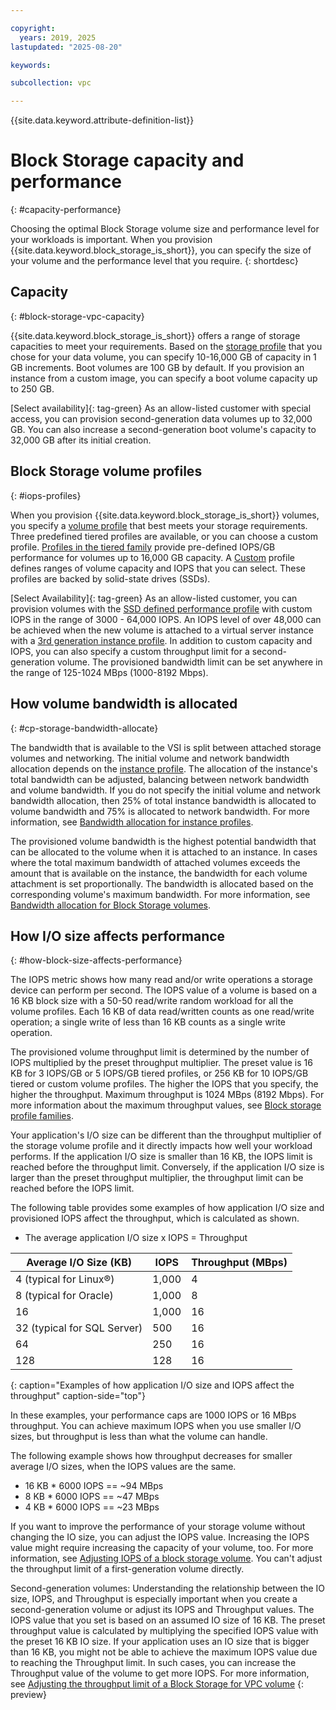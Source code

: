 ```yaml
---

copyright:
  years: 2019, 2025
lastupdated: "2025-08-20"

keywords:

subcollection: vpc

---
```


{{site.data.keyword.attribute-definition-list}}

# Block Storage capacity and performance
{: #capacity-performance}

Choosing the optimal Block Storage volume size and performance level for your workloads is important. When you provision {{site.data.keyword.block_storage_is_short}}, you can specify the size of your volume and the performance level that you require.
{: shortdesc}

## Capacity
{: #block-storage-vpc-capacity}

{{site.data.keyword.block_storage_is_short}} offers a range of storage capacities to meet your requirements. Based on the [storage profile](/docs/vpc?topic=vpc-block-storage-profiles#tiers) that you chose for your data volume, you can specify 10-16,000 GB of capacity in 1 GB increments. Boot volumes are 100 GB by default. If you provision an instance from a custom image, you can specify a boot volume capacity up to 250 GB.

[Select availability]{: tag-green} As an allow-listed customer with special access, you can provision second-generation data volumes up to 32,000 GB. You can also increase a second-generation boot volume's capacity to 32,000 GB after its initial creation.

## Block Storage volume profiles
{: #iops-profiles}

When you provision {{site.data.keyword.block_storage_is_short}} volumes, you specify a [volume profile](/docs/vpc?topic=vpc-block-storage-profiles) that best meets your storage requirements. Three predefined tiered profiles are available, or you can choose a custom profile. [Profiles in the tiered family](/docs/vpc?topic=vpc-block-storage-profiles#tiers) provide pre-defined IOPS/GB performance for volumes up to 16,000 GB capacity. A [Custom](/docs/vpc?topic=vpc-block-storage-profiles#custom) profile defines ranges of volume capacity and IOPS that you can select. These profiles are backed by solid-state drives (SSDs).

[Select Availability]{: tag-green} As an allow-listed customer, you can provision volumes with the [SSD defined performance profile](/docs/vpc?topic=vpc-block-storage-profiles#defined-performance-profile) with custom IOPS in the range of 3000 - 64,000 IOPS. An IOPS level of over 48,000 can be achieved when the new volume is attached to a virtual server instance with a [3rd generation instance profile](/docs/vpc?topic=vpc-profiles&interface=ui#next-gen-profiles). In addition to custom capacity and IOPS, you can also specify a custom throughput limit for a second-generation volume. The provisioned bandwidth limit can be set anywhere in the range of 125-1024 MBps (1000-8192 Mbps).

## How volume bandwidth is allocated
{: #cp-storage-bandwidth-allocate}

The bandwidth that is available to the VSI is split between attached storage volumes and networking. The initial volume and network bandwidth allocation depends on the [instance profile](/docs/vpc?topic=vpc-profiles). The allocation of the instance's total bandwidth can be adjusted, balancing between network bandwidth and volume bandwidth. If you do not specify the initial volume and network bandwidth allocation, then 25% of total instance bandwidth is allocated to volume bandwidth and 75% is allocated to network bandwidth. For more information, see [Bandwidth allocation for instance profiles](/docs/vpc?topic=vpc-bandwidth-allocation-profiles).

The provisioned volume bandwidth is the highest potential bandwidth that can be allocated to the volume when it is attached to an instance. In cases where the total maximum bandwidth of attached volumes exceeds the amount that is available on the instance, the bandwidth for each volume attachment is set proportionally. The bandwidth is allocated based on the corresponding volume's maximum bandwidth. For more information, see [Bandwidth allocation for Block Storage volumes](/docs/vpc?topic=vpc-block-storage-bandwidth).

## How I/O size affects performance
{: #how-block-size-affects-performance}

The IOPS metric shows how many read and/or write operations a storage device can perform per second. The IOPS value of a volume is based on a 16 KB block size with a 50-50 read/write random workload for all the volume profiles. Each 16 KB of data read/written counts as one read/write operation; a single write of less than 16 KB counts as a single write operation.

The provisioned volume throughput limit is determined by the number of IOPS multiplied by the preset throughput multiplier. The preset value is 16 KB for 3 IOPS/GB or 5 IOPS/GB tiered profiles, or 256 KB for 10 IOPS/GB tiered or custom volume profiles. The higher the IOPS that you specify, the higher the throughput. Maximum throughput is 1024 MBps (8192 Mbps). For more information about the maximum throughput values, see [Block storage profile families](/docs/vpc?topic=vpc-block-storage-profiles&interface=ui#block-storage-profile-overview).

Your application's I/O size can be different than the throughput multiplier of the storage volume profile and it directly impacts how well your workload performs. If the application I/O size is smaller than 16 KB, the IOPS limit is reached before the throughput limit. Conversely, if the application I/O size is larger than the preset throughput multiplier, the throughput limit can be reached before the IOPS limit.

The following table provides some examples of how application I/O size and provisioned IOPS affect the throughput, which is calculated as shown.

* The average application I/O size x IOPS = Throughput

| Average I/O Size (KB) | IOPS | Throughput (MBps) |
|-----------------|------|-------------------|
| 4 (typical for Linux&reg;) | 1,000 | 4 |
| 8 (typical for Oracle) | 1,000  | 8 |
| 16 | 1,000 | 16 |
| 32 (typical for SQL Server) | 500 | 16 |
| 64 | 250 | 16 |
| 128 | 128 | 16 |
{: caption="Examples of how application I/O size and IOPS affect the throughput" caption-side="top"}

In these examples, your performance caps are 1000 IOPS or 16 MBps throughput. You can achieve maximum IOPS when you use smaller I/O sizes, but throughput is less than what the volume can handle. 

The following example shows how throughput decreases for smaller average I/O sizes, when the IOPS values are the same.

* 16 KB * 6000 IOPS == ~94 MBps
* 8 KB * 6000 IOPS == ~47 MBps
* 4 KB * 6000 IOPS == ~23 MBps

If you want to improve the performance of your storage volume without changing the IO size, you can adjust the IOPS value. Increasing the IOPS value might require increasing the capacity of your volume, too. For more information, see [Adjusting IOPS of a block storage volume](/docs/vpc?topic=vpc-adjusting-volume-iops&interface=ui). You can't adjust the throughput limit of a first-generation volume directly.

Second-generation volumes: Understanding the relationship between the IO size, IOPS, and Throughput is especially important when you create a second-generation volume or adjust its IOPS and Throughput values. The IOPS value that you set is based on an assumed IO size of 16 KB. The preset throughput value is calculated by multiplying the specified IOPS value with the preset 16 KB IO size. If your application uses an IO size that is bigger than 16 KB, you might not be able to achieve the maximum IOPS value due to reaching the Throughput limit. In such cases, you can increase the Throughput value of the volume to get more IOPS. For more information, see [Adjusting the throughput limit of a Block Storage for VPC volume](/docs/vpc?topic=vpc-adjusting-volume-throughput)
{: preview}
